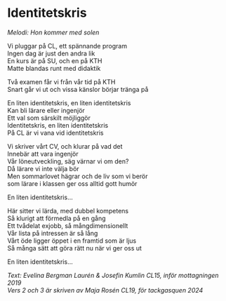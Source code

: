 # Identitetskris

_Melodi: Hon kommer med solen_

Vi pluggar på CL, ett spännande program  
Ingen dag är just den andra lik  
En kurs är på SU, och en på KTH  
Matte blandas runt med didaktik

Två examen får vi från vår tid på KTH  
Snart går vi ut och vissa känslor börjar tränga på

En liten identitetskris, en liten identitetskris  
Kan bli lärare eller ingenjör  
Ett val som särskilt möjliggör  
Identitetskris, en liten identitetskris  
På CL är vi vana vid identitetskris

Vi skriver vårt CV, och klurar på vad det  
Innebär att vara ingenjör  
Vår löneutveckling, säg värnar vi om den?  
Då lärare vi inte välja bör  
Men sommarlovet hägrar och de liv som vi berör  
som lärare i klassen ger oss alltid gott humör  

En liten identitetskris…

Här sitter vi lärda, med dubbel kompetens  
Så klurigt att förmedla på en gång  
Ett tvådelat exjobb, så mångdimensionellt  
Vår lista på intressen är så lång  
Vårt öde ligger öppet i en framtid som är ljus  
Så många sätt att göra rätt nu när vi ger oss ut  

En liten identitetskris…

_Text: Evelina Bergman Laurén & Josefin Kumlin CL15, inför mottagningen 2019_  
_Vers 2 och 3 är skriven av Maja Rosén CL19, för tackgasquen 2024_
